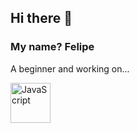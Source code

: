 ## Hi there 👋

### My name? Felipe
A beginner and working on...


<p>
  <img src="https://cdn.jsdelivr.net/gh/devicons/devicon@2.16.0/icons/javascript/javascript-original.svg" alt="JavaScript" width="64" height="64" />
  
</p>
